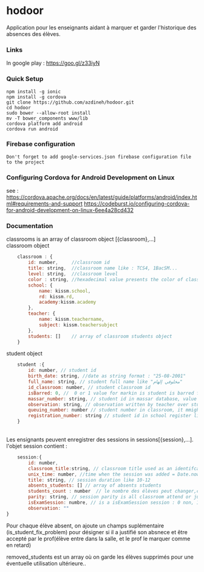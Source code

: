 # hodoor
Application pour les enseignants aidant à marquer et garder l'historique des absences des élèves. 


### Links
In google play : https://goo.gl/z33iyN

### Quick Setup

    npm install -g ionic
    npm install -g cordova
    git clone https://github.com/azdineh/hodoor.git
    cd hodoor
    sudo bower --allow-root install
    mv -T bower_components www/lib
    cordova platform add android
    cordova run android

### Firebase configuration
    Don't forget to add google-services.json firebase configuration file to the project
    
### Configuring Cordova for Android Development on Linux
see : 
https://cordova.apache.org/docs/en/latest/guide/platforms/android/index.html#requirements-and-support
https://codeburst.io/configuring-cordova-for-android-development-on-linux-6ee4a28cd432

### Documentation
classrooms is an array of classroom object  [{classroom},...]
<br>
classroom object
``` javascript
    classroom : {
        id: number,     //classroom id
        title: string,  //classroom name like : TCS4, 1BacSM...
        level: string,  //classroom level
        color : string, //hexadecimal value presents the color of classroom label
        school: {
            name: kissm.school,
            rd: kissm.rd,
            academy:kissm.academy
        },
        teacher: {
            name: kissm.teachername,
            subject: kissm.teachersubject
        },
        students: []    // array of classroom students object
    }
```
student object
``` javascript
    student :{
        id: number, // student id
        birth_date: string, //date as string format : "25-08-2001"
        full_name: string, // student full name like "مخلوفي إلهام"
        id_classroom: number, // student classroom id
        isBarred: 0, //  0 or 1 value for markin is student is barred from the list or not
        massar_number: string, // student id in massar database, value like "S135061522"
        observation: string, // observation written by teacher over student
        queuing_number: number // student number in classroom, it mmight be changed in any time by teacher(user)
        registration_number: string // student id in school register like "7216523"
    }
```
<br>
Les ensignants peuvent enregistrer des sessions in sessions[{session},...].
<br>
l'objet session contient :

``` javascript
    session:{
        id: number,
        classroom_title:string, // classroom title used as an identifcator of the classroom instead od classroom.id
        unix_time: number, //time when the session was added = Date.now()
        title: string, // session duration like 10-12
        absents_students: [] // array of absents students
        students_count : number  // le nombre des élèves peut changer,ce champ permet de garder le nombre total à l'instant d'enregistrment d'une session 
        parity: string, // session parity is all classroom attend or just by group, tree values are possibles : all,odd or even .
        isExamSession: numbre, // is a isExamSession session : 0 non, 1 yes.
        observation: ""
}
``` 
Pour chaque élève absent, on ajoute un champs suplémentaire (is_student_fix_problem) pour désigner si il a justifié son absnece et être accepté par le prof(élève entre dans la salle, et le prof le marquer comme en retard)
<br>

removed_students est un array où on garde les élèves supprimés pour une éventuelle utilisation ultérieure..
